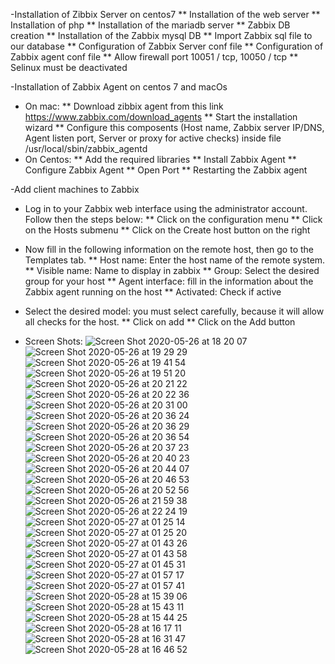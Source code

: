 -Installation of Zibbix Server on centos7
** Installation of the web server
** Installation of php
** Installation of the mariadb server
** Zabbix DB creation
** Installation of the Zabbix mysql DB
** Import Zabbix sql file to our database
** Configuration of Zabbix Server conf file
** Configuration of Zabbix agent conf file
** Allow firewall port 10051 / tcp, 10050 / tcp
** Selinux must be deactivated


-Installation of Zabbix Agent on centos 7 and macOs
* On mac:
** Download zibbix agent from this link https://www.zabbix.com/download_agents
** Start the installation wizard
** Configure this composents (Host name, Zabbix server IP/DNS, Agent listen port, Server or proxy for active checks) inside file /usr/local/sbin/zabbix_agentd
* On Centos:
** Add the required libraries
** Install Zabbix Agent 
** Configure Zabbix Agent 
** Open Port 
** Restarting the Zabbix agent


-Add client machines to Zabbix
* Log in to your Zabbix web interface using the administrator account. Follow then the steps below:
** Click on the configuration menu
** Click on the Hosts submenu
** Click on the Create host button on the right
* Now fill in the following information on the remote host, then go to the Templates tab.
** Host name: Enter the host name of the remote system.
** Visible name: Name to display in zabbix
** Group: Select the desired group for your host
** Agent interface: fill in the information about the Zabbix agent running on
the host
** Activated: Check if active
* Select the desired model: you must select carefully, because it will allow all checks for the host.
** Click on add
** Click on the Add button
  
  
 * Screen Shots:
![Screen Shot 2020-05-26 at 18 20 07](https://user-images.githubusercontent.com/62620555/83209565-96f02e80-a150-11ea-8824-170ba2891833.png)
![Screen Shot 2020-05-26 at 19 29 29](https://user-images.githubusercontent.com/62620555/83209567-98215b80-a150-11ea-9eef-3fa74aef3c4d.png)
![Screen Shot 2020-05-26 at 19 41 54](https://user-images.githubusercontent.com/62620555/83209570-99528880-a150-11ea-993c-45d94345e26a.png)
![Screen Shot 2020-05-26 at 19 51 20](https://user-images.githubusercontent.com/62620555/83209574-9a83b580-a150-11ea-9cdc-3abe3fc2b761.png)
![Screen Shot 2020-05-26 at 20 21 22](https://user-images.githubusercontent.com/62620555/83209579-9bb4e280-a150-11ea-8b1d-25760fe6a7d6.png)
![Screen Shot 2020-05-26 at 20 22 36](https://user-images.githubusercontent.com/62620555/83209582-9ce60f80-a150-11ea-9faf-c50eaa9f1b74.png)
![Screen Shot 2020-05-26 at 20 31 00](https://user-images.githubusercontent.com/62620555/83209584-9eafd300-a150-11ea-8ef3-8a7a62abac64.png)
![Screen Shot 2020-05-26 at 20 36 24](https://user-images.githubusercontent.com/62620555/83209586-a0799680-a150-11ea-8ac7-dd706606884b.png)
![Screen Shot 2020-05-26 at 20 36 29](https://user-images.githubusercontent.com/62620555/83209589-a1aac380-a150-11ea-9fa6-8c897abfd851.png)
![Screen Shot 2020-05-26 at 20 36 54](https://user-images.githubusercontent.com/62620555/83209594-a40d1d80-a150-11ea-826a-2f928a4fc23b.png)
![Screen Shot 2020-05-26 at 20 37 23](https://user-images.githubusercontent.com/62620555/83209597-a53e4a80-a150-11ea-8a67-1a7d999045d2.png)
![Screen Shot 2020-05-26 at 20 40 23](https://user-images.githubusercontent.com/62620555/83209600-a7080e00-a150-11ea-893c-cde3878c3d8c.png)
![Screen Shot 2020-05-26 at 20 44 07](https://user-images.githubusercontent.com/62620555/83209619-b0917600-a150-11ea-9abe-f2a4b3c8b164.png)
![Screen Shot 2020-05-26 at 20 46 53](https://user-images.githubusercontent.com/62620555/83209624-b25b3980-a150-11ea-8d7a-8c21eaf6fca5.png)
![Screen Shot 2020-05-26 at 20 52 56](https://user-images.githubusercontent.com/62620555/83209627-b2f3d000-a150-11ea-93f2-55ff21ad2b5f.png)
![Screen Shot 2020-05-26 at 21 59 38](https://user-images.githubusercontent.com/62620555/83209630-b4bd9380-a150-11ea-8b46-464fb8087344.jpeg)
![Screen Shot 2020-05-26 at 22 24 19](https://user-images.githubusercontent.com/62620555/83209635-b5eec080-a150-11ea-85d8-56e93c917586.png)
![Screen Shot 2020-05-27 at 01 25 14](https://user-images.githubusercontent.com/62620555/83209646-b8e9b100-a150-11ea-916e-94f2336b30b4.png)
![Screen Shot 2020-05-27 at 01 25 20](https://user-images.githubusercontent.com/62620555/83209648-ba1ade00-a150-11ea-8e24-bd670409e161.png)
![Screen Shot 2020-05-27 at 01 43 26](https://user-images.githubusercontent.com/62620555/83209651-bb4c0b00-a150-11ea-9f89-9df75e082a91.png)
![Screen Shot 2020-05-27 at 01 43 58](https://user-images.githubusercontent.com/62620555/83209653-bbe4a180-a150-11ea-9ad1-7e892fc0171c.png)
![Screen Shot 2020-05-27 at 01 45 31](https://user-images.githubusercontent.com/62620555/83209656-bd15ce80-a150-11ea-89da-6995ee466048.png)
![Screen Shot 2020-05-27 at 01 57 17](https://user-images.githubusercontent.com/62620555/83209661-bf782880-a150-11ea-9c4f-6e06863f3c23.png)
![Screen Shot 2020-05-27 at 01 57 41](https://user-images.githubusercontent.com/62620555/83209663-c141ec00-a150-11ea-80c4-8d7ff8caea45.png)
![Screen Shot 2020-05-28 at 15 39 06](https://user-images.githubusercontent.com/62620555/83209666-c30baf80-a150-11ea-862d-1bb379c2b2da.jpeg)
![Screen Shot 2020-05-28 at 15 43 11](https://user-images.githubusercontent.com/62620555/83209669-c43cdc80-a150-11ea-9abd-c853ff4d20c0.jpeg)
![Screen Shot 2020-05-28 at 15 44 25](https://user-images.githubusercontent.com/62620555/83209672-c606a000-a150-11ea-94ba-3367a576370f.jpeg)
![Screen Shot 2020-05-28 at 16 17 11](https://user-images.githubusercontent.com/62620555/83209674-c868fa00-a150-11ea-9fca-cccee822c004.jpeg)
![Screen Shot 2020-05-28 at 16 31 47](https://user-images.githubusercontent.com/62620555/83209677-c9019080-a150-11ea-8dc6-6a1560f6f701.jpeg)
![Screen Shot 2020-05-28 at 16 46 52](https://user-images.githubusercontent.com/62620555/83209679-ca32bd80-a150-11ea-88c7-2063b1b50413.jpg)
